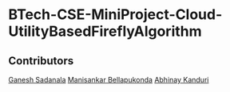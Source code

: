# BTech-CSE-MiniProject-Cloud-UtilityBasedFireflyAlgorithm

## Contributors

[Ganesh Sadanala](https://github.com/ganesh-sadanala)
[Manisankar Bellapukonda](https://github.com/bmanishankar)
[Abhinay Kanduri](https://github.com/kanduri-abhinay)
